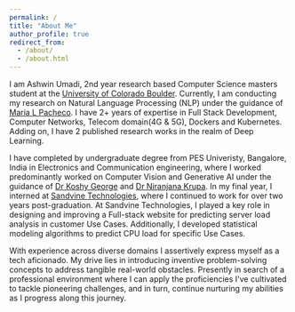```yaml
---
permalink: /
title: "About Me"
author_profile: true
redirect_from: 
  - /about/
  - /about.html
---
```

I am Ashwin Umadi, 2nd year research based Computer Science masters student at the <a href="https://www.colorado.edu/">University of Colorado Boulder</a>. Currently, I am conducting my research on Natural Language Processing (NLP) under the guidance of <a href="https://www.colorado.edu/cs/maria-l-pacheco">Maria L Pacheco</a>. I have 2+ years of expertise in Full Stack Development, Computer Networks, Telecom domain(4G & 5G), Dockers and Kubernetes. Adding on, I have 2 published research works in the realm of Deep Learning.

I have completed by undergraduate degree from PES Univeristy, Bangalore, India in Electronics and Communication engineering, where I worked predominantly worked on Computer Vision and Generative AI under the guidance of <a href="https://scholar.google.com/citations?user=qgLnGD8AAAAJ&hl=en">Dr Koshy George</a> and <a href="https://staff.pes.edu/nm1042/">Dr Niranjana Krupa</a>. In my final year, I interned at <a href="https://www.sandvine.com/">Sandvine Technologies</a>, where I continued to work for over two years post-graduation. At Sandvine Technologies, I played a key role in designing and improving a Full-stack website for predicting server load analysis in customer Use Cases. Additionally, I developed statistical modeling algorithms to predict CPU load for specific Use Cases.

With experience across diverse domains I assertively express myself as a tech aficionado. My drive lies in introducing inventive problem-solving concepts to address tangible real-world obstacles. Presently in search of a professional environment where I can apply the proficiencies I've cultivated to tackle pioneering challenges, and in turn, continue nurturing my abilities as I progress along this journey.
